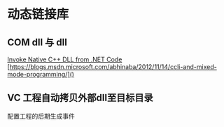 # 动态链接库
## COM dll 与 dll
[Invoke Native C++ DLL from .NET Code](https://blogs.msdn.microsoft.com/codefx/2010/05/02/invoke-native-c-dll-from-net-code/)
[https://blogs.msdn.microsoft.com/abhinaba/2012/11/14/ccli-and-mixed-mode-programming/]()

## VC 工程自动拷贝外部dll至目标目录
配置工程的后期生成事件